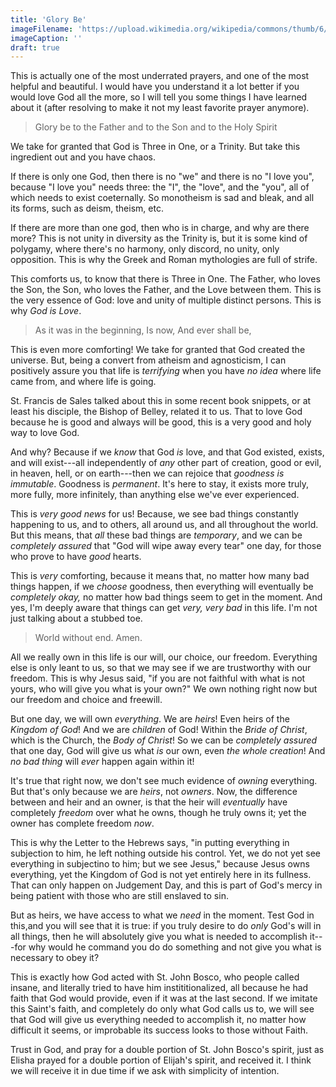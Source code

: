 ```yaml
---
title: 'Glory Be'
imageFilename: 'https://upload.wikimedia.org/wikipedia/commons/thumb/6/6b/Bartolom%C3%A9_Esteban_Murillo_-_The_Baptism_of_Christ_-_Google_Art_Project.jpg/1398px-Bartolom%C3%A9_Esteban_Murillo_-_The_Baptism_of_Christ_-_Google_Art_Project.jpg'
imageCaption: ''
draft: true
---
```


This is actually one of the most underrated prayers, and one of the most helpful and beautiful. I would have you understand it a lot better if you would love God all the more, so I will tell you some things I have learned about it (after resolving to make it not my least favorite prayer anymore).

> Glory be to the Father
> and to the Son
> and to the Holy Spirit

We take for granted that God is Three in One, or a Trinity. But take this ingredient out and you have chaos.

If there is only one God, then there is no "we" and there is no "I love you", because "I love you" needs three: the "I", the "love", and the "you", all of which needs to exist coeternally. So monotheism is sad and bleak, and all its forms, such as deism, theism, etc.

If there are more than one god, then who is in charge, and why are there more? This is not unity in diversity as the Trinity is, but it is some kind of polygamy, where there's no harmony, only discord, no unity, only opposition. This is why the Greek and Roman mythologies are full of strife.

This comforts us, to know that there is Three in One. The Father, who loves the Son, the Son, who loves the Father, and the Love between them. This is the very essence of God: love and unity of multiple distinct persons. This is why *God is Love*.

> As it was in the beginning,
> Is now,
> And ever shall be,

This is even more comforting! We take for granted that God created the universe. But, being a convert from atheism and agnosticism, I can positively assure you that life is *terrifying* when you have *no idea* where life came from, and where life is going.

St. Francis de Sales talked about this in some recent book snippets, or at least his disciple, the Bishop of Belley, related it to us. That to love God because he is good and always will be good, this is a very good and holy way to love God.

And why? Because if we *know* that God *is* love, and that God existed, exists, and will exist---all independently of *any* other part of creation, good or evil, in heaven, hell, or on earth---then we can rejoice that *goodness is immutable*. Goodness is *permanent*. It's here to stay, it exists more truly, more fully, more infinitely, than anything else we've ever experienced.

This is *very good news* for us! Because, we see bad things constantly happening to us, and to others, all around us, and all throughout the world. But this means, that *all* these bad things are *temporary*, and we can be *completely assured* that "God will wipe away every tear" one day, for those who prove to have *good* hearts.

This is *very* comforting, because it means that, no matter how many bad things happen, if we *choose* goodness, then everything will eventually be *completely okay,* no matter how bad things seem to get in the moment. And yes, I'm deeply aware that things can get *very, very bad* in this life. I'm not just talking about a stubbed toe.

> World without end.
> Amen.

All we really own in this life is our will, our choice, our freedom. Everything else is only leant to us, so that we may see if we are trustworthy with our freedom. This is why Jesus said, "if you are not faithful with what is not yours, who will give you what is your own?" We own nothing right now but our freedom and choice and freewill.

But one day, we will own *everything*. We are *heirs*! Even heirs of the *Kingdom of God*! And we are *children* of God! Within the *Bride of Christ*, which is the Church, the *Body of Christ*! So we can be *completely assured* that one day, God will give us what *is* our own, even *the whole creation*! And *no bad thing* will *ever* happen again within it!

It's true that right now, we don't see much evidence of *owning* everything. But that's only because we are *heirs*, not *owners*. Now, the difference between and heir and an owner, is that the heir will *eventually* have completely *freedom* over what he owns, though he truly owns it; yet the owner has complete freedom *now*.

This is why the Letter to the Hebrews says, "in putting everything in subjection to him, he left nothing outside his control. Yet, we do not yet see everything in subjectino to him; but we see Jesus," because Jesus owns everything, yet the Kingdom of God is not yet entirely here in its fullness. That can only happen on Judgement Day, and this is part of God's mercy in being patient with those who are still enslaved to sin.

But as heirs, we have access to what we *need* in the moment. Test God in this,and you will see that it is true: if you truly desire to do *only* God's will in all things, then he will absolutely give you what is needed to accomplish it---for why would he command you do do something and not give you what is necessary to obey it?

This is exactly how God acted with St. John Bosco, who people called insane, and literally tried to have him instititionalized, all because he had faith that God would provide, even if it was at the last second. If we imitate this Saint's faith, and completely do only what God calls us to, we will see that God will give us everything needed to accomplish it, no matter how difficult it seems, or improbable its success looks to those without Faith.

Trust in God, and pray for a double portion of St. John Bosco's spirit, just as Elisha prayed for a double portion of Elijah's spirit, and received it. I think we will receive it in due time if we ask with simplicity of intention.

